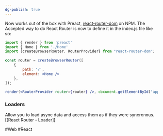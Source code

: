 ```yaml
---
dg-publish: true
---
```

Now works out of the box with Preact, [react-router-dom](https://www.npmjs.com/package/react-router-dom) on NPM.
The Accepted way to do React Router is now to define it in the index.js file like so:

```jsx
import { render } from 'preact'  
import { Home } from './Home'  
import {createBrowserRouter, RouterProvider} from "react-router-dom";  
  
const router = createBrowserRouter([  
	{  
		path: '/',  
		element: <Home />  
	},  
]);  
  
render(<RouterProvider router={router} />, document.getElementById('app') as HTMLElement)
```

### Loaders
Allow you to load async data and access them as if they were syncronous.
[[React Router - Loader]]

#Web #React